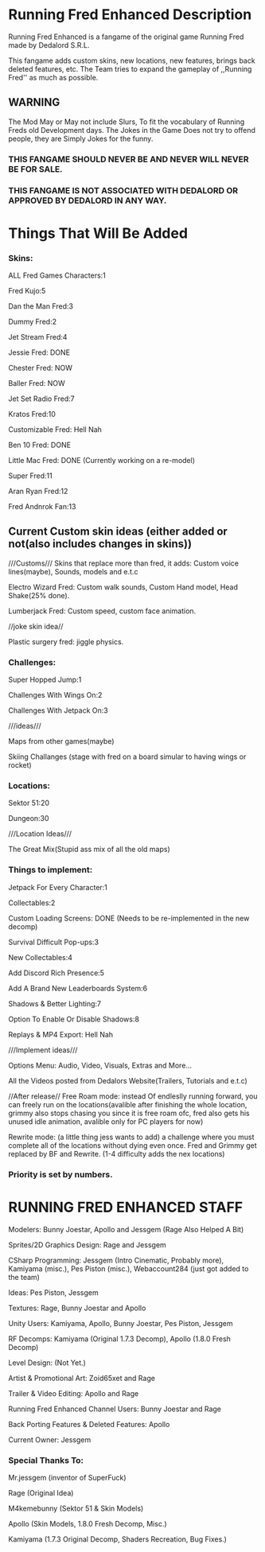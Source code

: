 # Running Fred Enhanced Description
Running Fred Enhanced is a fangame of the original game Running Fred made by Dedalord S.R.L.

This fangame adds custom skins, new locations, new features, brings back deleted features, etc. The Team tries to expand the gameplay of ,,Running Fred'' as much as possible. 

## WARNING 
The Mod May or May not include Slurs, To fit the vocabulary of Running Freds old Development days. 
The Jokes in the Game Does not try to offend people, they are Simply Jokes for the funny.


### THIS FANGAME SHOULD NEVER BE AND NEVER WILL NEVER BE FOR SALE.
### THIS FANGAME IS NOT ASSOCIATED WITH DEDALORD OR APPROVED BY DEDALORD IN ANY WAY.

# Things That Will Be Added
### Skins:

ALL Fred Games Characters:1

Fred Kujo:5

Dan the Man Fred:3

Dummy Fred:2

Jet Stream Fred:4

Jessie Fred: DONE

Chester Fred: NOW

Baller Fred: NOW

Jet Set Radio Fred:7

Kratos Fred:10 

Customizable Fred: Hell Nah

Ben 10 Fred: DONE

Little Mac Fred: DONE (Currently working on a re-model)

Super Fred:11

Aran Ryan Fred:12

Fred Andnrok Fan:13

## Current Custom skin ideas (either added or not(also includes changes in skins))

///Customs/// Skins that replace more than fred, it adds: Custom voice lines(maybe), Sounds, models and e.t.c

Electro Wizard Fred: Custom walk sounds, Custom Hand model, Head Shake(25% done).

Lumberjack Fred: Custom speed, custom face animation.

//joke skin idea//

Plastic surgery fred: jiggle physics.


### Challenges:
Super Hopped Jump:1

Challenges With Wings On:2

Challenges With Jetpack On:3

///ideas///

Maps from other games(maybe)

Skiing Challanges (stage with fred on a board simular to having wings or rocket)


### Locations:

Sektor 51:20

Dungeon:30

///Location Ideas///

The Great Mix(Stupid ass mix of all the old maps)

### Things to implement:

Jetpack For Every Character:1

Collectables:2

Custom Loading Screens: DONE (Needs to be re-implemented in the new decomp)

Survival Difficult Pop-ups:3

New Collectables:4

Add Discord Rich Presence:5

Add A Brand New Leaderboards System:6

Shadows & Better Lighting:7

Option To Enable Or Disable Shadows:8

Replays & MP4 Export: Hell Nah

///Implement ideas///

Options Menu: Audio, Video, Visuals, Extras and More...

All the Videos posted from Dedalors Website(Trailers, Tutorials and e.t.c)

//After release//
Free Roam mode: instead Of endleslly running forward, you can freely run on the locations(avalible after finishing the whole location, grimmy also stops chasing you since it is free roam ofc, fred also gets his unused idle animation, avalible only for PC players for now)

Rewrite mode: (a little thing jess wants to add) a challenge where you must complete all of the locations without dying even once. Fred and Grimmy get replaced by BF and Rewrite. (1-4 difficulty adds the nex locations)

### Priority is set by numbers.

# RUNNING FRED ENHANCED STAFF

 Modelers: Bunny Joestar, Apollo and Jessgem (Rage Also Helped A Bit)

 Sprites/2D Graphics Design: Rage and Jessgem

 CSharp Programming: Jessgem (Intro Cinematic, Probably more), Kamiyama (misc.), Pes Piston (misc.), Webaccount284 (just got added to the team)

 Ideas: Pes Piston, Jessgem

 Textures: Rage, Bunny Joestar and Apollo

 Unity Users: Kamiyama, Apollo, Bunny Joestar, Pes Piston, Jessgem 

 RF Decomps: Kamiyama (Original 1.7.3 Decomp), Apollo (1.8.0 Fresh Decomp)

 Level Design: (Not Yet.)

 Artist & Promotional Art: Zoid65xet and Rage
 
 Trailer & Video Editing: Apollo and Rage
 
 Running Fred Enhanced Channel Users: Bunny Joestar and Rage

 Back Porting Features & Deleted Features: Apollo

 Current Owner: Jessgem

### Special Thanks To: 

Mr.jessgem (inventor of SuperFuck)

Rage (Original Idea) 

M4kemebunny (Sektor 51 & Skin Models) 

Apollo (Skin Models, 1.8.0 Fresh Decomp, Misc.) 

Kamiyama (1.7.3 Original Decomp, Shaders Recreation, Bug Fixes.)
